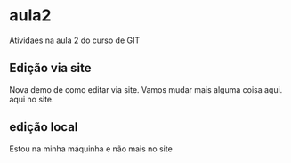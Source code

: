 # aula2
Atividaes na aula 2 do curso de GIT

## Edição via site
Nova demo de como editar via site. Vamos mudar mais alguma coisa aqui. aqui no site.

## edição local
Estou na minha máquinha e não mais no site
